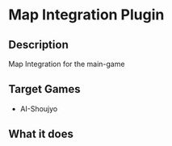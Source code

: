 # Map Integration Plugin

## Description

Map Integration for the main-game

## Target Games

* AI-Shoujyo

## What it does

